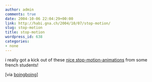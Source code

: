 ```yaml
---
author: admin
comments: true
date: 2004-10-06 22:04:29+00:00
link: http://habi.gna.ch/2004/10/07/stop-motion/
slug: stop-motion
title: stop-motion
wordpress_id: 638
categories:
- none
---
```


i really got a kick out of these [nice stop-motion-animations](http://www.lebonze.co.uk/v2/flash/dancin.htm) from some french students!

[via [boingboing](http://www.boingboing.net/2004/10/06/fun_stop_motion_vide.html)]
